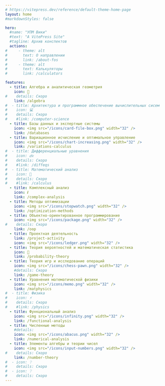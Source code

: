 ```yaml
---
# https://vitepress.dev/reference/default-theme-home-page
layout: home
#markdownStyles: false

hero:
  #name: "УПМ Вики"
  #text: "A VitePress Site"
  #tagline: Архив конспектов
  actions:
#     - theme: alt
#       text: О направлении
#       link: /about-fos
#     - theme: alt
#       text: Калькуляторы
#       link: /calculators

features:
  - title: Алгебра и аналитическая геометрия
    icon: 📏
#    details: Скоро
    link: /algebra
#  - title: Архитектура и программное обеспечение вычислительных сисем
#    icon: 💻
#    details: Скоро
#    #link: /computer-science
  - title: Базы данных и экспертные системы
    icon: <img src="/icons/card-file-box.png" width="32" />
    link: /databases
  - title: Вариационное исчисление и оптимальное управление
    icon: <img src="/icons/chart-increasing.png" width="32" />
    link: /variations-calculus
#  - title: Дифференциальные уравнения
#    icon: 𝑑𝑥
#    details: Скоро
#    #link: /diffeqs
#  - title: Математический анализ
#    icon: 🔎
#    details: Скоро
#    #link: /calculus
  - title: Комплексный анализ
    icon: 𝒊
    link: /complex-analysis
  - title: Методы оптимизации
    icon: <img src="/icons/stopwatch.png" width="32" />
    link: /optimization-methods
  - title: Объектно-ориентированное программирование
    icon: <img src="/icons/package.png" width="32" />
#    details: Скоро
    link: /oop
  - title: Проектная деятельность
    link: /project-activity
    icon: <img src="/icons/ledger.png" width="32" />
  - title: Теория вероятностей и математическая статистика
    icon: 🎲
    link: /probability-theory
  - title: Теория игр и исследование операций
    icon: <img src="/icons/chess-pawn.png" width="32" />
    #details: Скоро
    link: /game-theory
  - title: Уравнения математической физики
    icon: <img src="/icons/memo.png" width="32" />
    link: /matphysics
#  - title: Физика
#    icon: ⚡
#    details: Скоро
#    #link: /physics
  - title: Функциональный анализ
    icon: <img src="/icons/infinity.png" width="32" />
    link: /functional-analysis
  - title: Численные методы
    #details: 
    icon: <img src="/icons/abacus.png" width="32" />
    link: /numerical-analysis
  - title: Элементы алгебры и теории чисел
    icon: <img src="/icons/input-numbers.png" width="32" />
#    details: Скоро
    link: /number-theory
#  - icon: ❔
#    details: Скоро
#  - icon: ❔
#    details: Скоро
---
```


<script setup>
document.title = "УПМ Вики";
</script>

<!--<script setup>
import { VPButton } from 'vitepress/theme';
</script>

<VPButton text="123" />-->